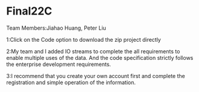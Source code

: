 # Final22C

Team Members:Jiahao Huang, Peter Liu

1:Click on the Code option to download the zip project directly

2:My team and I added IO streams to complete the all requirements to enable multiple uses of the data. And the code specification strictly follows the enterprise development requirements.

3:I recommend that you create your own account first and complete the registration and simple operation of the information.
